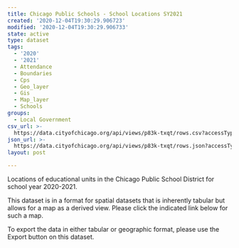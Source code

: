 ```yaml
---
title: Chicago Public Schools - School Locations SY2021
created: '2020-12-04T19:30:29.906723'
modified: '2020-12-04T19:30:29.906733'
state: active
type: dataset
tags:
  - '2020'
  - '2021'
  - Attendance
  - Boundaries
  - Cps
  - Geo_layer
  - Gis
  - Map_layer
  - Schools
groups:
  - Local Government
csv_url: >-
  https://data.cityofchicago.org/api/views/p83k-txqt/rows.csv?accessType=DOWNLOAD
json_url: >-
  https://data.cityofchicago.org/api/views/p83k-txqt/rows.json?accessType=DOWNLOAD
layout: post

---
```

Locations of educational units in the Chicago Public School District for school year 2020-2021.

This dataset is in a forma​​t for spatial datasets that is inherently tabular but allows for a map as a derived view. Please click the indicated link below for such a map.

To export the data in either tabular or geographic format, please use the Export button on this dataset.
